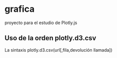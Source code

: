 # grafica
proyecto para el estudio de Plotly.js
## Uso de la orden plotly.d3.csv
La sintaxis plotly.d3.csv(url[,fila,devolución llamada])
